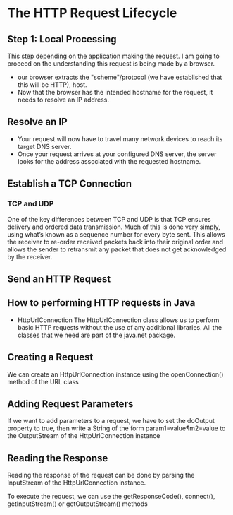 # The HTTP Request Lifecycle

## Step 1: Local Processing
 This step depending on the application making the request.  I am going to proceed on the understanding this request is being made by a browser.
- our browser extracts the "scheme"/protocol (we have established
that this will be HTTP), host.
- Now that the browser has the intended hostname for the request, it needs to resolve an IP address.

## Resolve an IP
- Your request will now have to travel many network devices to reach its target DNS server.
- Once your request arrives at your configured DNS server, the server looks for the address associated with the requested hostname.

## Establish a TCP Connection
### TCP and UDP
One of the key differences between TCP and UDP is that TCP ensures delivery and ordered data transmission. Much of this is done very simply, using what’s known as a sequence number for every byte sent. This allows the receiver to re-order received packets back into their original order and allows the sender to retransmit any packet that does not get acknowledged by the receiver.

## Send an HTTP Request

## How to performing HTTP requests in Java
- HttpUrlConnection
The HttpUrlConnection class allows us to perform basic HTTP requests without the use of any additional libraries. All the classes that we need are part of the java.net package.

## Creating a Request
We can create an HttpUrlConnection instance using the openConnection() method of the URL class

## Adding Request Parameters
If we want to add parameters to a request, we have to set the doOutput property to true, then write a String of the form param1=value¶m2=value to the OutputStream of the HttpUrlConnection instance

## Reading the Response
Reading the response of the request can be done by parsing the InputStream of the HttpUrlConnection instance.

To execute the request, we can use the getResponseCode(), connect(), getInputStream() or getOutputStream() methods